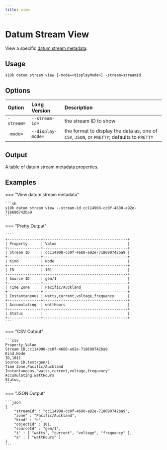 ```yaml
---
title: view
---
```

# Datum Stream View

View a specific [datum stream metadata][datum-stream-meta].

## Usage

```
s10k datum stream view [-mode=<displayMode>] -stream=streamId
```

## Options

<div markdown="1" class="options-explicit-col-widths">

| Option | Long Version | Description |
|:-------|:-------------|:------------|
| `-stream=` | `--stream-id=` | the stream ID to show |
| `-mode=` | `--display-mode=` | the format to display the data as, one of `CSV`, `JSON`, or `PRETTY`; defaults to `PRETTY` |

</div>

## Output

A table of datum stream metadata properties.

## Examples

=== "View datum stream metadata"

	```sh
	s10k datum stream view --stream-id cc114908-cc0f-4680-a92e-718690742ba9
	```

=== "Pretty Output"

	```
	+---------------+--------------------------------------+
	| Property      | Value                                |
	+---------------+--------------------------------------+
	| Stream ID     | cc114908-cc0f-4680-a92e-718690742ba9 |
	+---------------+--------------------------------------+
	| Kind          | Node                                 |
	+---------------+--------------------------------------+
	| ID            | 101                                  |
	+---------------+--------------------------------------+
	| Source ID     | gen/1                                |
	+---------------+--------------------------------------+
	| Time Zone     | Pacific/Auckland                     |
	+---------------+--------------------------------------+
	| Instantaneous | watts,current,voltage,frequency      |
	+---------------+--------------------------------------+
	| Accumulating  | wattHours                            |
	+---------------+--------------------------------------+
	| Status        |                                      |
	+---------------+--------------------------------------+
	```

=== "CSV Output"

	```csv
	Property,Value
	Stream ID,cc114908-cc0f-4680-a92e-718690742ba9
	Kind,Node
	ID,1011
	Source ID,test/gen/1
	Time Zone,Pacific/Auckland
	Instantaneous,"watts,current,voltage,frequency"
	Accumulating,wattHours
	Status,
	```

=== "JSON Output"

	```json
	{
		"streamId" : "cc114908-cc0f-4680-a92e-718690742ba9",
		"zone" : "Pacific/Auckland",
		"kind" : "n",
		"objectId" : 101,
		"sourceId" : "gen/1",
		"i" : [ "watts", "current", "voltage", "frequency" ],
		"a" : [ "wattHours" ]
	}
	```

[datum-stream-meta]: https://github.com/SolarNetwork/solarnetwork/wiki/SolarNet-API-global-objects#datum-stream-metadata
